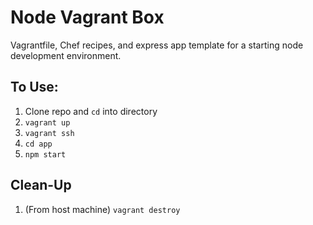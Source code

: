 # Node Vagrant Box
Vagrantfile, Chef recipes, and express app template for a starting node development environment.

## To Use:
  1. Clone repo and `cd` into directory
  2. `vagrant up`
  3. `vagrant ssh`
  4. `cd app`
  5. `npm start`

## Clean-Up
  1. (From host machine) `vagrant destroy` 